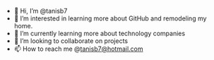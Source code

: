 - 👋 Hi, I’m @tanisb7
- 👀 I’m interested in learning more about GitHub and remodeling my home.
- 🌱 I’m currently learning more about technology companies
- 💞️ I’m looking to collaborate on projects
- 📫 How to reach me @tanisb7@hotmail.com

<!---
tanisb7/tanisb7 is a ✨ special ✨ repository because its `README.md` (this file) appears on your GitHub profile.
You can click the Preview link to take a look at your changes.
--->
